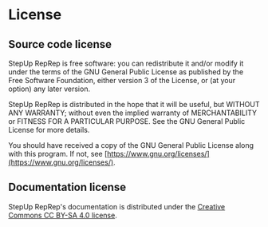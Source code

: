 # License

## Source code license

StepUp RepRep is free software: you can redistribute it and/or modify it under the terms of
the GNU General Public License as published by the Free Software Foundation,
either version 3 of the License, or (at your option) any later version.

StepUp RepRep is distributed in the hope that it will be useful, but WITHOUT ANY WARRANTY;
without even the implied warranty of MERCHANTABILITY or FITNESS FOR A PARTICULAR PURPOSE.
See the GNU General Public License for more details.

You should have received a copy of the GNU General Public License along with this program.
If not, see [https://www.gnu.org/licenses/](https://www.gnu.org/licenses/).

## Documentation license

StepUp RepRep's documentation is distributed under the
[Creative Commons CC BY-SA 4.0 license][CCBYSA4].

[CCBYSA4]: https://creativecommons.org/licenses/by-sa/4.0/
